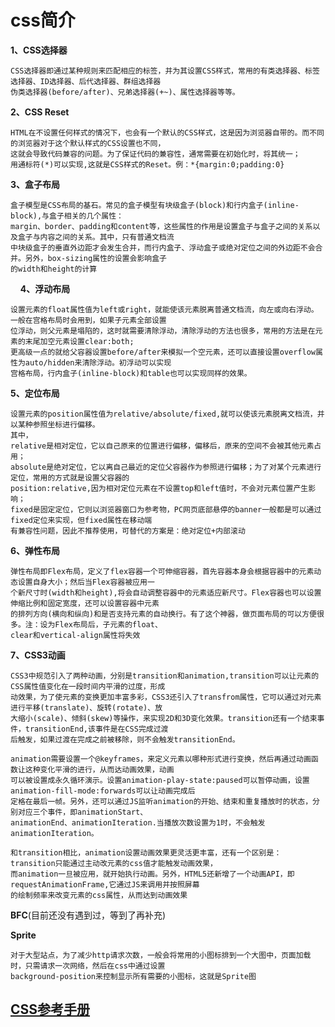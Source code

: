 # css简介

**1、CSS选择器**

    CSS选择器即通过某种规则来匹配相应的标签，并为其设置CSS样式，常用的有类选择器、标签选择器、ID选择器、后代选择器、群组选择器
    伪类选择器(before/after)、兄弟选择器(+~)、属性选择器等等。
    
**2、CSS Reset**


    HTML在不设置任何样式的情况下，也会有一个默认的CSS样式，这是因为浏览器自带的。而不同的浏览器对于这个默认样式的CSS设置也不同，
    这就会导致代码兼容的问题。为了保证代码的兼容性，通常需要在初始化时，将其统一；
    用通标符(*)可以实现,这就是CSS样式的Reset。例：*{margin:0;padding:0}

**3、盒子布局**

    盒子模型是CSS布局的基石。常见的盒子模型有块级盒子(block)和行内盒子(inline-block),与盒子相关的几个属性：
    margin、border、padding和content等，这些属性的作用是设置盒子与盒子之间的关系以及盒子与内容之间的关系。其中，只有普通文档流
    中块级盒子的垂直外边距才会发生合并，而行内盒子、浮动盒子或绝对定位之间的外边距不会合并。另外，box-sizing属性的设置会影响盒子
    的width和height的计算
    
**4、浮动布局**


    设置元素的float属性值为left或right，就能使该元素脱离普通文档流，向左或向右浮动。一般在宫格布局时会用到，如果子元素全部设置
    位浮动，则父元素是塌陷的，这时就需要清除浮动，清除浮动的方法也很多，常用的方法是在元素的末尾加空元素设置clear:both;
    更高级一点的就给父容器设置before/after来模拟一个空元素，还可以直接设置overflow属性为auto/hidden来清除浮动。初浮动可以实现
    宫格布局，行内盒子(inline-block)和table也可以实现同样的效果。
     
 **5、定位布局**    


    设置元素的position属性值为relative/absolute/fixed,就可以使该元素脱离文档流，并以某种参照坐标进行偏移。
    其中，
    relative是相对定位，它以自己原来的位置进行偏移，偏移后，原来的空间不会被其他元素占用；
    absolute是绝对定位，它以离自己最近的定位父容器作为参照进行偏移；为了对某个元素进行定位，常用的方式就是设置父容器的
    position:relative,因为相对定位元素在不设置top和left值时，不会对元素位置产生影响；
    fixed是固定定位，它则以浏览器窗口为参考物，PC网页底部悬停的banner一般都是可以通过fixed定位来实现，但fixed属性在移动端
    有兼容性问题，因此不推荐使用，可替代的方案是：绝对定位+内部滚动
      
 **6、弹性布局**     


    弹性布局即Flex布局，定义了flex容器一个可伸缩容器，首先容器本身会根据容器中的元素动态设置自身大小；然后当Flex容器被应用一
    个新尺寸时(width和height),将会自动调整容器中的元素适应新尺寸。Flex容器也可以设置伸缩比例和固定宽度，还可以设置容器中元素
    的排列方向(横向和纵向)和是否支持元素的自动换行。有了这个神器，做页面布局的可以方便很多。注：设为Flex布局后，子元素的float、
    clear和vertical-align属性将失效
      
 **7、CSS3动画**


    CSS3中规范引入了两种动画，分别是transition和animation,transition可以让元素的CSS属性值变化在一段时间内平滑的过度，形成
    动效果，为了使元素的变换更加丰富多彩，CSS3还引入了transfrom属性，它可以通过对元素进行平移(translate)、旋转(rotate)、放
    大缩小(scale)、倾斜(skew)等操作，来实现2D和3D变化效果。transition还有一个结束事件，transitionEnd,该事件是在CSS完成过渡
    后触发，如果过渡在完成之前被移除，则不会触发transitionEnd。
      
    animation需要设置一个@keyframes，来定义元素以哪种形式进行变换，然后再通过动画函数让这种变化平滑的进行，从而达动画效果，动画
    可以被设置成永久循环演示。设置animation-play-state:paused可以暂停动画，设置animation-fill-mode:forwards可以让动画完成后
    定格在最后一帧。另外，还可以通过JS监听animation的开始、结束和重复播放时的状态，分别对应三个事件，即animationStart、
    animationEnd、animationIteration.当播放次数设置为1时，不会触发animationIteration。
      
    和transition相比，animation设置动画效果更灵活更丰富，还有一个区别是：transition只能通过主动改元素的css值才能触发动画效果，
    而animation一旦被应用，就开始执行动画。另外，HTML5还新增了一个动画API，即requestAnimationFrame,它通过JS来调用并按照屏幕
    的绘制频率来改变元素的css属性，从而达到动画效果
      
 **BFC**(目前还没有遇到过，等到了再补充)
 
 
 **Sprite**
 
    对于大型站点，为了减少http请求次数，一般会将常用的小图标排到一个大图中，页面加载时，只需请求一次网络，然后在css中通过设置
    background-position来控制显示所有需要的小图标，这就是Sprite图
    
## [CSS参考手册](http://css.doyoe.com/)
    
    
